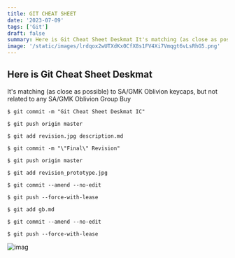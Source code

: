 ```yaml
---
title: GIT CHEAT SHEET
date: '2023-07-09'
tags: ['Git']
draft: false
summary: Here is Git Cheat Sheet Deskmat It's matching (as close as possible) to SA/GMK Oblivion keycaps, but not related to any SA/GMK Oblivion Group Buy
image: '/static/images/lrdqox2wUTXdKx0CfX8s1FV4Xi7Vmqgt6vLsRhG5.png'
---
```


## Here is Git Cheat Sheet Deskmat

It's matching (as close as possible) to SA/GMK Oblivion keycaps, but not related to any SA/GMK Oblivion Group Buy

```code
$ git commit -m "Git Cheat Sheet Deskmat IC"

$ git push origin master

$ git add revision.jpg description.md

$ git commit -m "\"Final\" Revision"

$ git push origin master

$ git add revision_prototype.jpg

$ git commit --amend --no-edit

$ git push --force-with-lease

$ git add gb.md

$ git commit --amend --no-edit

$ git push --force-with-lease
```

![imag](/static/images/dDvDZmwa2a3PQVhxJLWtu9w4SM4rXd9JJaMEGoWh.png)
